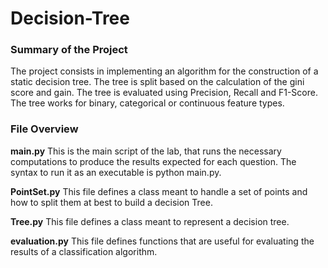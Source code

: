 # Decision-Tree
### Summary of the Project
The project consists in implementing an algorithm for the construction of a static decision tree. The tree is split based on the calculation of the gini score and gain. The tree is evaluated using Precision, Recall and F1-Score. The tree works for binary, categorical or continuous feature types. 
### File Overview
**main.py** This is the main script of the lab, that runs the necessary computations to produce the results expected for each question. The syntax to
run it as an executable is python main.py. 

**PointSet.py** This file defines a class meant to handle a set of points and how
to split them at best to build a decision Tree. 

**Tree.py** This file defines a class meant to represent a decision tree.

**evaluation.py** This file defines functions that are useful for evaluating the
results of a classification algorithm.
